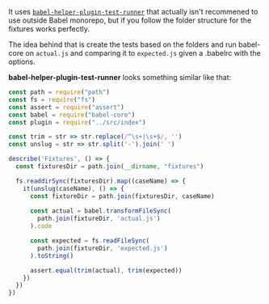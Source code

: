 It uses [`babel-helper-plugin-test-runner`](https://github.com/babel/babel/tree/master/packages/babel-helper-plugin-test-runner) that actually isn't recommened to use outside Babel monorepo, but if you follow the folder structure for the fixtures works perfectly.

The idea behind that is create the tests based on the folders and run babel-core on `actual.js` and comparing it to `expected.js` given a .babelrc with the options.

**babel-helper-plugin-test-runner** looks something similar like that:

```js
const path = require("path")
const fs = require("fs")
const assert = require("assert")
const babel = require("babel-core")
const plugin = require("../src/index")

const trim = str => str.replace(/^\s+|\s+$/, '')
const unslug = str => str.split('-').join(' ')

describe('Fixtures', () => {
  const fixturesDir = path.join(__dirname, "fixtures")

  fs.readdirSync(fixturesDir).map((caseName) => {
    it(unslug(caseName), () => {
      const fixtureDir = path.join(fixturesDir, caseName)
      
      const actual = babel.transformFileSync(
        path.join(fixtureDir, 'actual.js')
      ).code

      const expected = fs.readFileSync(
        path.join(fixtureDir, 'expected.js')
      ).toString()

      assert.equal(trim(actual), trim(expected))
    })
  })
})
```
